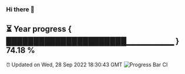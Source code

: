 ### Hi there 👋
⏳ Year progress { ██████████████████████▁▁▁▁▁▁▁▁ } 74.18 %
---
⏰ Updated on Wed, 28 Sep 2022 18:30:43 GMT
![Progress Bar CI](https://github.com/liununu/liununu/workflows/Progress%20Bar%20CI/badge.svg)
